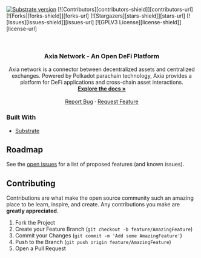 [![Substrate version](https://img.shields.io/badge/Substrate-3.0.0-blue?logo=Parity%20Substrate)](https://substrate.dev/)
[![Contributors][contributors-shield]][contributors-url]
[![Forks][forks-shield]][forks-url]
[![Stargazers][stars-shield]][stars-url]
[![Issues][issues-shield]][issues-url]
[![GPLV3 License][license-shield]][license-url]

<br />
<p align="center">
  <h3 align="center">Axia Network - An Open DeFi Platform</h3>
  <p align="center">
    Axia network is a connector between decentralized assets and centralized exchanges. Powered by Polkadot parachain technology, Axia provides a platform for DeFi applications and cross-chain asset interactions.
    <br />
    <a href="https://docs.axia.finance"><strong>Explore the docs »</strong></a>
    <br />
    <br />
    <a href="https://github.com/Axia-Tech/axia/issues">Report Bug</a>
    ·
    <a href="https://github.com/Axia-Tech/axia/issues">Request Feature</a>
  </p>
</p>

### Built With
* [Substrate](https://substrate.dev)

<!-- ROADMAP -->
## Roadmap

See the [open issues](https://github.com/Axia-Tech/axia/issues) for a list of proposed features (and known issues).

<!-- CONTRIBUTING -->
## Contributing
Contributions are what make the open source community such an amazing place to be learn, inspire, and create. Any contributions you make are **greatly appreciated**.

1. Fork the Project
2. Create your Feature Branch (`git checkout -b feature/AmazingFeature`)
3. Commit your Changes (`git commit -m 'Add some AmazingFeature'`)
4. Push to the Branch (`git push origin feature/AmazingFeature`)
5. Open a Pull Request


